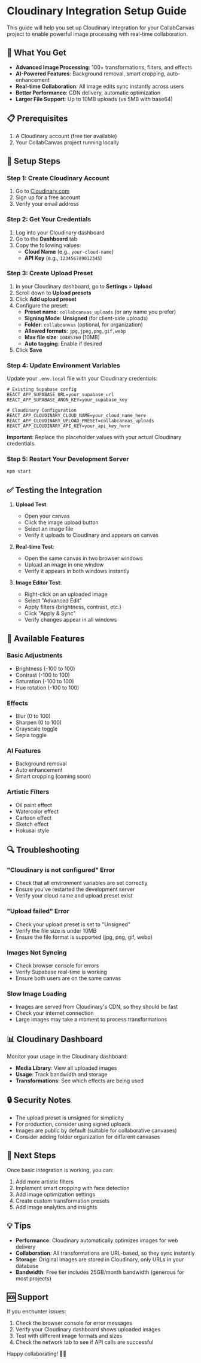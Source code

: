 # Cloudinary Integration Setup Guide

This guide will help you set up Cloudinary integration for your CollabCanvas project to enable powerful image processing with real-time collaboration.

## 🚀 What You Get

- **Advanced Image Processing**: 100+ transformations, filters, and effects
- **AI-Powered Features**: Background removal, smart cropping, auto-enhancement
- **Real-time Collaboration**: All image edits sync instantly across users
- **Better Performance**: CDN delivery, automatic optimization
- **Larger File Support**: Up to 10MB uploads (vs 5MB with base64)

## 📋 Prerequisites

1. A Cloudinary account (free tier available)
2. Your CollabCanvas project running locally

## 🔧 Setup Steps

### Step 1: Create Cloudinary Account

1. Go to [Cloudinary.com](https://cloudinary.com)
2. Sign up for a free account
3. Verify your email address

### Step 2: Get Your Credentials

1. Log into your Cloudinary dashboard
2. Go to the **Dashboard** tab
3. Copy the following values:
   - **Cloud Name** (e.g., `your-cloud-name`)
   - **API Key** (e.g., `123456789012345`)

### Step 3: Create Upload Preset

1. In your Cloudinary dashboard, go to **Settings** > **Upload**
2. Scroll down to **Upload presets**
3. Click **Add upload preset**
4. Configure the preset:
   - **Preset name**: `collabcanvas_uploads` (or any name you prefer)
   - **Signing Mode**: **Unsigned** (for client-side uploads)
   - **Folder**: `collabcanvas` (optional, for organization)
   - **Allowed formats**: `jpg,jpeg,png,gif,webp`
   - **Max file size**: `10485760` (10MB)
   - **Auto tagging**: Enable if desired
5. Click **Save**

### Step 4: Update Environment Variables

Update your `.env.local` file with your Cloudinary credentials:

```env
# Existing Supabase config
REACT_APP_SUPABASE_URL=your_supabase_url
REACT_APP_SUPABASE_ANON_KEY=your_supabase_key

# Cloudinary Configuration
REACT_APP_CLOUDINARY_CLOUD_NAME=your_cloud_name_here
REACT_APP_CLOUDINARY_UPLOAD_PRESET=collabcanvas_uploads
REACT_APP_CLOUDINARY_API_KEY=your_api_key_here
```

**Important**: Replace the placeholder values with your actual Cloudinary credentials.

### Step 5: Restart Your Development Server

```bash
npm start
```

## ✅ Testing the Integration

1. **Upload Test**: 
   - Open your canvas
   - Click the image upload button
   - Select an image file
   - Verify it uploads to Cloudinary and appears on canvas

2. **Real-time Test**:
   - Open the same canvas in two browser windows
   - Upload an image in one window
   - Verify it appears in both windows instantly

3. **Image Editor Test**:
   - Right-click on an uploaded image
   - Select "Advanced Edit"
   - Apply filters (brightness, contrast, etc.)
   - Click "Apply & Sync"
   - Verify changes appear in all windows

## 🎨 Available Features

### Basic Adjustments
- Brightness (-100 to 100)
- Contrast (-100 to 100)
- Saturation (-100 to 100)
- Hue rotation (-100 to 100)

### Effects
- Blur (0 to 100)
- Sharpen (0 to 100)
- Grayscale toggle
- Sepia toggle

### AI Features
- Background removal
- Auto enhancement
- Smart cropping (coming soon)

### Artistic Filters
- Oil paint effect
- Watercolor effect
- Cartoon effect
- Sketch effect
- Hokusai style

## 🔍 Troubleshooting

### "Cloudinary is not configured" Error
- Check that all environment variables are set correctly
- Ensure you've restarted the development server
- Verify your cloud name and upload preset exist

### "Upload failed" Error
- Check your upload preset is set to "Unsigned"
- Verify the file size is under 10MB
- Ensure the file format is supported (jpg, png, gif, webp)

### Images Not Syncing
- Check browser console for errors
- Verify Supabase real-time is working
- Ensure both users are on the same canvas

### Slow Image Loading
- Images are served from Cloudinary's CDN, so they should be fast
- Check your internet connection
- Large images may take a moment to process transformations

## 📊 Cloudinary Dashboard

Monitor your usage in the Cloudinary dashboard:
- **Media Library**: View all uploaded images
- **Usage**: Track bandwidth and storage
- **Transformations**: See which effects are being used

## 🔒 Security Notes

- The upload preset is unsigned for simplicity
- For production, consider using signed uploads
- Images are public by default (suitable for collaborative canvases)
- Consider adding folder organization for different canvases

## 🚀 Next Steps

Once basic integration is working, you can:
1. Add more artistic filters
2. Implement smart cropping with face detection
3. Add image optimization settings
4. Create custom transformation presets
5. Add image analytics and insights

## 💡 Tips

- **Performance**: Cloudinary automatically optimizes images for web delivery
- **Collaboration**: All transformations are URL-based, so they sync instantly
- **Storage**: Original images are stored in Cloudinary, only URLs in your database
- **Bandwidth**: Free tier includes 25GB/month bandwidth (generous for most projects)

## 🆘 Support

If you encounter issues:
1. Check the browser console for error messages
2. Verify your Cloudinary dashboard shows uploaded images
3. Test with different image formats and sizes
4. Check the network tab to see if API calls are successful

Happy collaborating! 🎨✨
